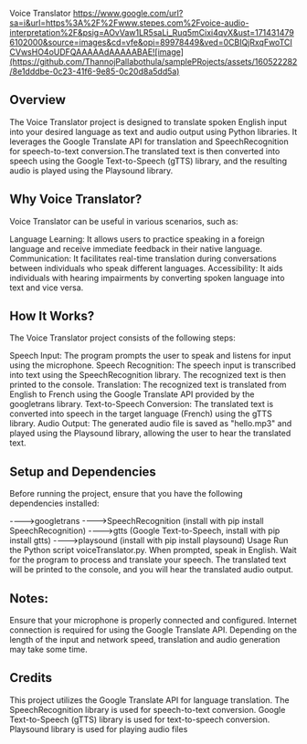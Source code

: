 
Voice Translator                         https://www.google.com/url?sa=i&url=https%3A%2F%2Fwww.stepes.com%2Fvoice-audio-interpretation%2F&psig=AOvVaw1LR5saLi_Ruq5mCixi4qvX&ust=1714314796102000&source=images&cd=vfe&opi=89978449&ved=0CBIQjRxqFwoTCICVwsHO4oUDFQAAAAAdAAAAABAE![image](https://github.com/ThannojPallabothula/samplePRojects/assets/160522282/8e1dddbe-0c23-41f6-9e85-0c20d8a5dd5a)


Overview
---------

The Voice Translator project is designed to translate spoken English input into your desired language as  text and audio output using Python libraries. 
It leverages the Google Translate API for translation and SpeechRecognition for speech-to-text conversion.The translated text is then converted into speech using the Google Text-to-Speech
(gTTS) library, and the resulting audio is played using the Playsound library.

Why Voice Translator?
---------------------
Voice Translator can be useful in various scenarios, such as:

Language Learning: It allows users to practice speaking in a foreign language and receive immediate feedback in their native language.
Communication: It facilitates real-time translation during conversations between individuals who speak different languages.
Accessibility: It aids individuals with hearing impairments by converting spoken language into text and vice versa.

How It Works?
----------------
The Voice Translator project consists of the following steps:

Speech Input: The program prompts the user to speak and listens for input using the microphone.
Speech Recognition: The speech input is transcribed into text using the SpeechRecognition library. The recognized text is then printed to the console.
Translation: The recognized text is translated from English to French using the Google Translate API provided by the googletrans library.
Text-to-Speech Conversion: The translated text is converted into speech in the target language (French) using the gTTS library.
Audio Output: The generated audio file is saved as "hello.mp3" and played using the Playsound library, allowing the user to hear the translated text.


Setup and Dependencies
------------------------
Before running the project, ensure that you have the following dependencies installed:

---->googletrans
---->SpeechRecognition (install with pip install SpeechRecognition)
---->gtts (Google Text-to-Speech, install with pip install gtts)
---->playsound (install with pip install playsound)
Usage
Run the Python script voiceTranslator.py.
When prompted, speak in English.
Wait for the program to process and translate your speech.
The translated text will be printed to the console, and you will hear the translated audio output.


Notes:
--------
Ensure that your microphone is properly connected and configured.
Internet connection is required for using the Google Translate API.
Depending on the length of the input and network speed, translation and audio generation may take some time.

Credits
---------
This project utilizes the Google Translate API for language translation.
The SpeechRecognition library is used for speech-to-text conversion.
Google Text-to-Speech (gTTS) library is used for text-to-speech conversion.
Playsound library is used for playing audio files

